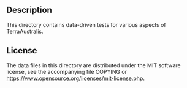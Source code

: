 Description
------------

This directory contains data-driven tests for various aspects of TerraAustralis.

License
--------

The data files in this directory are distributed under the MIT software
license, see the accompanying file COPYING or
https://www.opensource.org/licenses/mit-license.php.

